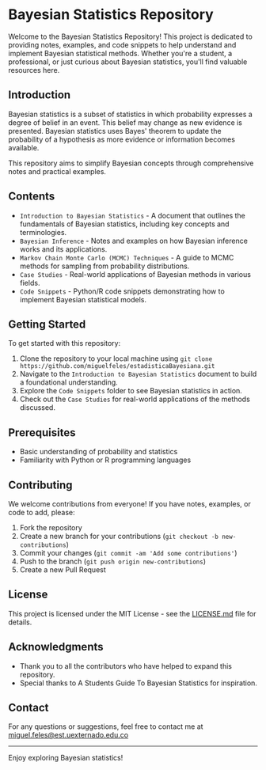 # Bayesian Statistics Repository

Welcome to the Bayesian Statistics Repository! This project is dedicated to providing notes, examples, and code snippets to help understand and implement Bayesian statistical methods. Whether you're a student, a professional, or just curious about Bayesian statistics, you'll find valuable resources here.

## Introduction

Bayesian statistics is a subset of statistics in which probability expresses a degree of belief in an event. This belief may change as new evidence is presented. Bayesian statistics uses Bayes' theorem to update the probability of a hypothesis as more evidence or information becomes available.

This repository aims to simplify Bayesian concepts through comprehensive notes and practical examples.

## Contents

- `Introduction to Bayesian Statistics` - A document that outlines the fundamentals of Bayesian statistics, including key concepts and terminologies.
- `Bayesian Inference` - Notes and examples on how Bayesian inference works and its applications.
- `Markov Chain Monte Carlo (MCMC) Techniques` - A guide to MCMC methods for sampling from probability distributions.
- `Case Studies` - Real-world applications of Bayesian methods in various fields.
- `Code Snippets` - Python/R code snippets demonstrating how to implement Bayesian statistical models.

## Getting Started

To get started with this repository:

1. Clone the repository to your local machine using `git clone https://github.com/miguelfeles/estadisticaBayesiana.git`
2. Navigate to the `Introduction to Bayesian Statistics` document to build a foundational understanding.
3. Explore the `Code Snippets` folder to see Bayesian statistics in action.
4. Check out the `Case Studies` for real-world applications of the methods discussed.

## Prerequisites

- Basic understanding of probability and statistics
- Familiarity with Python or R programming languages

## Contributing

We welcome contributions from everyone! If you have notes, examples, or code to add, please:

1. Fork the repository
2. Create a new branch for your contributions (`git checkout -b new-contributions`)
3. Commit your changes (`git commit -am 'Add some contributions'`)
4. Push to the branch (`git push origin new-contributions`)
5. Create a new Pull Request

## License

This project is licensed under the MIT License - see the [LICENSE.md](LICENSE.md) file for details.

## Acknowledgments

- Thank you to all the contributors who have helped to expand this repository.
- Special thanks to A Students Guide To Bayesian Statistics for inspiration.

## Contact

For any questions or suggestions, feel free to contact me at miguel.feles@est.uexternado.edu.co

---

Enjoy exploring Bayesian statistics!
